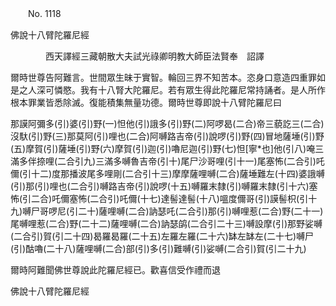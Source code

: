 ﻿　　No. 1118

佛說十八臂陀羅尼經

　　　　西天譯經三藏朝散大夫試光祿卿明教大師臣法賢奉　詔譯


爾時世尊告阿難言。世間眾生昧于實智。輪回三界不知苦本。恣身口意造四重罪如是之人深可憐愍。我有十八腎大陀羅尼。若有眾生得此陀羅尼常持誦者。是人所作根本罪業皆悉除滅。復能積集無量功德。爾時世尊即說十八臂陀羅尼曰

那謨阿彌多(引)婆(引)野(一)怛他(引)誐多(引)野(二)阿啰曷(二合)帝三藐訖三(二合)沒馱(引)野(三)那莫阿(引)哩也(二合)阿嚩路吉帝(引)說啰(引)野(四)冒地薩埵(引)野(五)摩賀(引)薩埵(引)野(六)摩賀(引)迦(引)嚕尼迦(引)野(七)怛[寧*也]他(引八)唵三滿多伴捺哩(二合引九)三滿多嚩魯吉帝(引十)尾尸沙哥哩(引十一)尾塞怖(二合引)吒儞(引十二)度那播波尾多哩剛(二合引十三)摩摩薩哩嚩(二合)薩埵難左(十四)婆誐嚩(引)那(引)哩也(二合引)嚩路吉帝(引)說啰(十五)嚩羅末隸(引)嚩羅末隸(引十六)塞怖(引二合)吒儞塞怖(二合引)吒儞(十七)達髻達髻(十八)嗢度儞哥(引)謨髻枳(引十九)嚩尸哥啰尼(引二十)薩哩嚩(二合)訥瑟吒(二合引)那(引)嚩哩惹(二合)野(二十一)尾嚩哩惹(二合)野(二十二)薩哩嚩(二合)訥瑟鹐(二合引二十三)嚩設摩(引)那野娑嚩(二合引)賀(引二十四)曷羅曷羅(二十五)左羅左羅(二十六)缽左缽左(二十七)嚩尸(引)酤嚕(二十八)薩哩嚩(二合)部(引)多(引)難嚩(引)娑嚩(二合引)賀(引二十九)

爾時阿難聞佛世尊說此陀羅尼經已。歡喜信受作禮而退

佛說十八臂陀羅尼經
